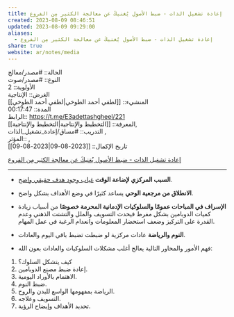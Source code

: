 ```yaml
---
title: إعادة تشغيل الذات - ضبط الأصول يُغنيكَ عن معالجة الكثير مِن الفروع
created: 2023-08-09 08:46:51
updated: 2023-08-09 09:29:00
aliases:
  - إعادة تشغيل الذات - ضبط الأصول يُغنيكَ عن معالجة الكثير مِن الفروع
share: true
website: ar/notes/media
---
```


الحالة:: #مصدر/معالج  
النوع:: #مصدر/صوت  
اﻷولوية:: 2  
الغرض:: الإنتاجية  
المنشيء:: [[لطفي أحمد الطوخي|لطفي أحمد الطوخي]]  
المدة:: 00:17:47  
الرابط:: <https://t.me/E3adettashgheel/221>  
المعرفة:: [[التخطيط واﻹنتاجية|التخطيط واﻹنتاجية]],  
التدريب:: #مساق/إعادة_تشغيل_الذات ,  
المؤثر:: ,  
تاريخ اﻹكمال:: [[2023-08-09|2023-08-09]]

[إعادة تشغيل الذات - ضبط الأصول يُغنيكَ عن معالجة الكثير مِن الفروع](https://t.me/E3adettashgheel/221)

---

- **السبب المركزي لإضاعة الوقت** <u>غياب وجود هدف حقيقي واضح</u>.

- **الانطلاق من مرجعية الوحي** يساعد كثيرًا في وضع الأهداف بشكل واضح.

- **الإسراف في المباحات عمومًا والسلوكيات الإدمانية المحرمة خصوصًا** من أسباب زيادة كميات الدوبامين بشكل مفرط فيحدث التسويف والملل والتشتت الذهني وعدم القدرة على التركيز وضعف استحضار المعلومات وانعدام الرغبة في عمل المهام.

- **النوم والرياضة** عادات مركزية لو ضبطت تضبط باقي اليوم والعادات.

- فهم الأمور والمحاور التالية يعالج أغلب مشكلات السلوكيات والعادات بعون الله:

 1. كيف يتشكل السلوك؟
 2. إعادة ضبط مصنع الدوبامين.
 3. الاهتمام بالأوراد اليومية.
 4. ضبط النوم.
 5. الرياضة بمفهومها الواسع للبدن والروح.
 6. التسويف وعلاجه.
 7. تحديد الأهداف وإيضاح الرؤية.
